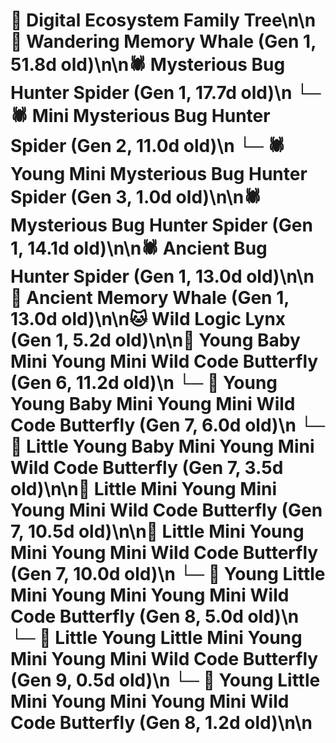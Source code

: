 # 🌳 Digital Ecosystem Family Tree\n\n🐋 Wandering Memory Whale (Gen 1, 51.8d old)\n\n🕷️ Mysterious Bug Hunter Spider (Gen 1, 17.7d old)\n  └─ 🕷️ Mini Mysterious Bug Hunter Spider (Gen 2, 11.0d old)\n    └─ 🕷️ Young Mini Mysterious Bug Hunter Spider (Gen 3, 1.0d old)\n\n🕷️ Mysterious Bug Hunter Spider (Gen 1, 14.1d old)\n\n🕷️ Ancient Bug Hunter Spider (Gen 1, 13.0d old)\n\n🐋 Ancient Memory Whale (Gen 1, 13.0d old)\n\n🐱 Wild Logic Lynx (Gen 1, 5.2d old)\n\n🦋 Young Baby Mini Young Mini Wild Code Butterfly (Gen 6, 11.2d old)\n  └─ 🦋 Young Young Baby Mini Young Mini Wild Code Butterfly (Gen 7, 6.0d old)\n  └─ 🦋 Little Young Baby Mini Young Mini Wild Code Butterfly (Gen 7, 3.5d old)\n\n🦋 Little Mini Young Mini Young Mini Wild Code Butterfly (Gen 7, 10.5d old)\n\n🦋 Little Mini Young Mini Young Mini Wild Code Butterfly (Gen 7, 10.0d old)\n  └─ 🦋 Young Little Mini Young Mini Young Mini Wild Code Butterfly (Gen 8, 5.0d old)\n    └─ 🦋 Little Young Little Mini Young Mini Young Mini Wild Code Butterfly (Gen 9, 0.5d old)\n  └─ 🦋 Young Little Mini Young Mini Young Mini Wild Code Butterfly (Gen 8, 1.2d old)\n\n